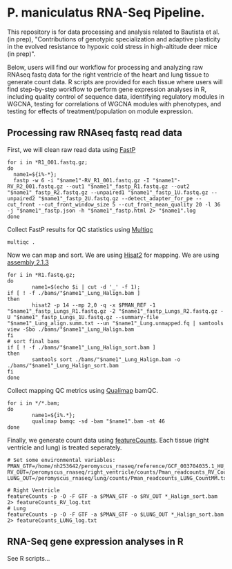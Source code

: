 # P. maniculatus RNA-Seq Pipeline. 

This repository is for data processing and analysis related to Bautista et al. (in prep), "Contributions of genotypic specialization and adaptive plasticity in the evolved resistance to hypoxic cold stress in high-altitude deer mice (in prep)".

Below, users will find our workflow for processing and analyzing raw RNAseq fastq data for the right ventricle of the heart and lung tissue to generate count data. R scripts are provided for each tissue where users will find step-by-step workflow to perform gene expression analyses in R, including quality control of sequence data, identifying regulatory modules in WGCNA, testing for correlations of WGCNA modules with phenotypes, and testing for effects of treatment/population on module expression.

## Processing raw RNAseq fastq read data
First, we will clean raw read data using [FastP](https://github.com/OpenGene/fastp)
```
for i in *R1_001.fastq.gz;
do
  name1=${i%-*};
  fastp -w 6 -i "$name1"-RV_R1_001.fastq.gz -I "$name1"-RV_R2_001.fastq.gz --out1 "$name1"_fastp_R1.fastq.gz --out2 "$name1"_fastp_R2.fastq.gz --unpaired1 "$name1"_fastp_1U.fastq.gz --unpaired2 "$name1"_fastp_2U.fastq.gz --detect_adapter_for_pe --cut_front --cut_front_window_size 5 --cut_front_mean_quality 20 -l 36 -j "$name1"_fastp.json -h "$name1"_fastp.html 2> "$name1".log
done
```
Collect FastP results for QC statistics using [Multiqc](https://multiqc.info/)
```
multiqc .
```
Now we can map and sort. We are using [Hisat2](http://daehwankimlab.github.io/hisat2/) for mapping.
We are using [assembly 2.1.3](https://www.ncbi.nlm.nih.gov/datasets/genome/GCF_003704035.1/)
```
for i in *R1.fastq.gz;
do
        name1=$(echo $i | cut -d '_' -f 1);
if [ ! -f ./bams/"$name1"_Lung_Halign.bam ]
then
        hisat2 -p 14 --mp 2,0 -q -x $PMAN_REF -1 "$name1"_fastp_Lungs_R1.fastq.gz -2 "$name1"_fastp_Lungs_R2.fastq.gz -U "$name1"_fastp_Lungs_1U.fastq.gz --summary-file "$name1"_Lung_align.summ.txt --un "$name1"_Lung.unmapped.fq | samtools view -Sbo ./bams/"$name1"_Lung_Halign.bam
fi
# sort final bams
if [ ! -f ./bams/"$name1"_Lung_Halign_sort.bam ]
then
        samtools sort ./bams/"$name1"_Lung_Halign.bam -o ./bams/"$name1"_Lung_Halign_sort.bam
fi
done
```
Collect mapping QC metrics using [Qualimap](http://qualimap.conesalab.org/) bamQC.
```
for i in */*.bam;
do
        name1=${i%.*};
        qualimap bamqc -sd -bam "$name1".bam -nt 46
done
```
Finally, we generate count data using [featureCounts](https://subread.sourceforge.net/featureCounts.html). Each tissue (right ventricle and lung) is treated seperately.
```
# Set some environmental variables:
PMAN_GTF=/home/nh253642/peromyscus_rnaseq/reference/GCF_003704035.1_HU_Pman_2.1.3_genomic.gtf
RV_OUT=/peromyscus_rnaseq/right_ventricle/counts/Pman_readcounts_RV_CountMM.txt
LUNG_OUT=/peromyscus_rnaseq/lung/counts/Pman_readcounts_LUNG_CountMM.txt

# Right Ventricle
featureCounts -p -O -F GTF -a $PMAN_GTF -o $RV_OUT *_Halign_sort.bam 2> featureCounts_RV_log.txt
# Lung
featureCounts -p -O -F GTF -a $PMAN_GTF -o $LUNG_OUT *_Halign_sort.bam 2> featureCounts_LUNG_log.txt
```

## RNA-Seq gene expression analyses in R
See R scripts...
